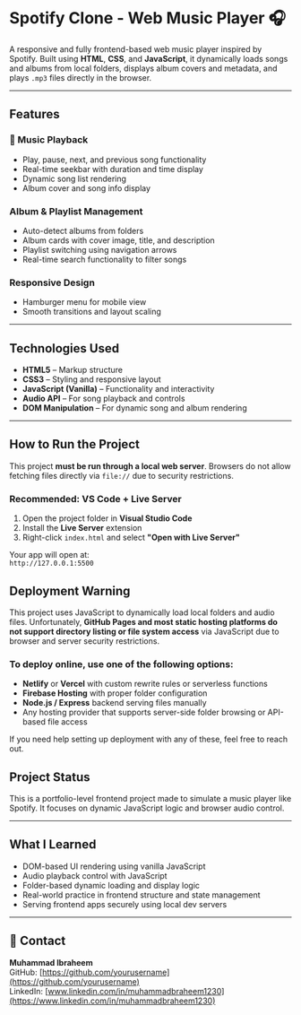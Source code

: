 # Spotify Clone - Web Music Player 🎧

A responsive and fully frontend-based web music player inspired by Spotify. Built using **HTML**, **CSS**, and **JavaScript**, it dynamically loads songs and albums from local folders, displays album covers and metadata, and plays `.mp3` files directly in the browser.

---

##  Features

### 🎵 Music Playback
- Play, pause, next, and previous song functionality
- Real-time seekbar with duration and time display
- Dynamic song list rendering
- Album cover and song info display

###  Album & Playlist Management
- Auto-detect albums from folders
- Album cards with cover image, title, and description
- Playlist switching using navigation arrows
- Real-time search functionality to filter songs

###  Responsive Design
- Hamburger menu for mobile view
- Smooth transitions and layout scaling

---

##  Technologies Used

- **HTML5** – Markup structure
- **CSS3** – Styling and responsive layout
- **JavaScript (Vanilla)** – Functionality and interactivity
- **Audio API** – For song playback and controls
- **DOM Manipulation** – For dynamic song and album rendering

---

##  How to Run the Project

This project **must be run through a local web server**. Browsers do not allow fetching files directly via `file://` due to security restrictions.

###  Recommended: VS Code + Live Server

1. Open the project folder in **Visual Studio Code**
2. Install the **Live Server** extension
3. Right-click `index.html` and select **"Open with Live Server"**

Your app will open at:  
`http://127.0.0.1:5500`

##  Deployment Warning

This project uses JavaScript to dynamically load local folders and audio files. Unfortunately, **GitHub Pages and most static hosting platforms do not support directory listing or file system access** via JavaScript due to browser and server security restrictions.

###  To deploy online, use one of the following options:

- **Netlify** or **Vercel** with custom rewrite rules or serverless functions
- **Firebase Hosting** with proper folder configuration
- **Node.js / Express** backend serving files manually
- Any hosting provider that supports server-side folder browsing or API-based file access

If you need help setting up deployment with any of these, feel free to reach out.

##  Project Status

This is a portfolio-level frontend project made to simulate a music player like Spotify. It focuses on dynamic JavaScript logic and browser audio control.

---

##  What I Learned

- DOM-based UI rendering using vanilla JavaScript  
- Audio playback control with JavaScript  
- Folder-based dynamic loading and display logic  
- Real-world practice in frontend structure and state management  
- Serving frontend apps securely using local dev servers  

---

## 📧 Contact

**Muhammad Ibraheem**  
GitHub: [https://github.com/yourusername](https://github.com/yourusername)  
LinkedIn: [www.linkedin.com/in/muhammadbraheem1230](https://www.linkedin.com/in/muhammadbraheem1230)




